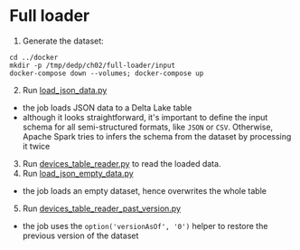 # Full loader

1. Generate the dataset:
```
cd ../docker
mkdir -p /tmp/dedp/ch02/full-loader/input
docker-compose down --volumes; docker-compose up
```
2. Run [load_json_data.py](load_json_data.py)
* the job loads JSON data to a Delta Lake table
* although it looks straightforward, it's important to define the input schema for all semi-structured formats, like
  `JSON` or `CSV`. Otherwise, Apache Spark tries to infers the schema from the dataset by processing it twice

3. Run [devices_table_reader.py](devices_table_reader.py) to read the loaded data.
4. Run [load_json_empty_data.py](load_json_partial_data.py)
* the job loads an empty dataset, hence overwrites the whole table
5. Run [devices_table_reader_past_version.py](devices_table_reader_past_version.py)
* the job uses the `option('versionAsOf', '0')` helper to restore the previous version of the dataset
